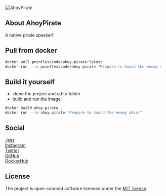 ![AhoyPirate](https://github.com/pointless-code/ahoy-pirate/assets/18129171/67fd3621-e1ea-4487-996a-956ae104e314)

## About AhoyPirate

A native pirate speaker!

## Pull from docker

```bash
docker pull pointlesscode/ahoy-pirate:latest
docker run --rm pointlesscode/ahoy-pirate "Prepare to board the enemy ship!"
```

## Build it yourself
- clone the project and cd to folder
- build and run the image
```bash
docker build ahoy-pirate .
docker run --rm ahoy-pirate "Prepare to board the enemy ship!"
```

## Social

<a href="https://pointlesscode.dev/">.less</a><br>
<a href="https://www.instagram.com/pointlesscode">Instagram</a><br>
<a href="https://x.com/pointlessCodes">Twitter</a><br>
<a href="https://github.com/pointless-code">GitHub</a><br>
<a href="https://hub.docker.com/u/pointlesscode">DockerHub</a>

## License

The project is open-sourced software licensed under the [MIT license](https://opensource.org/licenses/MIT).
